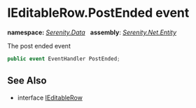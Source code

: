 # IEditableRow.PostEnded event
**namespace:** *[Serenity.Data](../../README.md#serenity.data-namespace)*   **assembly**: *[Serenity.Net.Entity](../../README.md)*

The post ended event

```csharp
public event EventHandler PostEnded;
```

## See Also

* interface [IEditableRow](../IEditableRow.md)